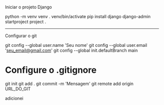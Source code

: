 Iniciar o projeto Django

python -m venv venv
. venv/bin/activate
pip install django
django-admin startproject project .

---------------

Configurar o git

git config --global user.name 'Seu nome'
git config --global user.email 'seu_email@gmail.com'
git config --global init.defaultBranch main
# Configure o .gitignore
git init
git add .
git commit -m 'Mensagem'
git remote add origin URL_DO_GIT

adicionei